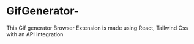 # GifGenerator-
This Gif generator Browser Extension is made using React, Tailwind Css with an API integration
